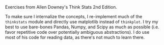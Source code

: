 Exercises from Allen Downey's Think Stats 2nd Edition.

To make sure I internalize the concepts, I re-implement much of the `thinkstats` module and directly use matplotlib instead of `thinkplot`. I try my best to use bare-bones Pandas, Numpy, and Scipy as much as possible (i.e. favor repetitive code over potentially ambiguous abstractions). I do use most of his code for reading data, as there's not much to learn there.